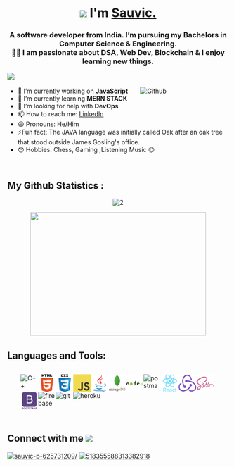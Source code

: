 <h1 align="center"><img src="https://raw.githubusercontent.com/ShahriarShafin/ShahriarShafin/main/Assets/hi.gif" width="40px"/> I'm <a href="https://github.com/sauvic016" target="_blank">Sauvic.</h1></a>

<h3 align="center">A software developer from India. I’m pursuing my Bachelors in Computer Science & Engineering. <br/> 👨‍💻 I am passionate about DSA, Web Dev, Blockchain & I enjoy learning new things.</h3>
    
![](https://komarev.com/ghpvc/?username=sauvic016&color=47ccb3)

<img width="40%" align="right" alt="Github" src="https://raw.githubusercontent.com/onimur/.github/master/.resources/git-header.svg" />

- 🔭 I’m currently working on **JavaScript**
- 🌱 I’m currently learning **MERN STACK**
- 🤝 I’m looking for help with **DevOps**
- 📫 How to reach me: [LinkedIn](https://www.linkedin.com/in/sauvic-p-625731209/)
- 😄 Pronouns: He/Him
- ⚡Fun fact: The JAVA language was initially called Oak after an oak tree that stood outside James Gosling's office.
- 😎 Hobbies: Chess, Gaming ,Listening Music 😍

<br/>


<h2 align="left">My Github Statistics :</h2>   
  
<p align="center">
<img src="https://github-readme-stats.vercel.app/api?username=sauvic016&show_icons=true&theme=radical" alt="2" />
</p>

<!-- <h2 align ="center">📚 Most Used Languages</h2>
  <p align="center">
  <img align="left" alt="codeSTACKr's GitHub Stats" src="https://github-readme-stats.vercel.app/api/top-langs/?username=sauvic016&layout=compact" />
  </p> -->

 <p align="center">
  <img  width="400px" height="280px" src="https://media.giphy.com/media/3o7qE1YN7aBOFPRw8E/giphy.gif">
</p>



## Languages and Tools:

<div align="left" style="margin:30px">


<img align="left" alt="C++" height="40" width="40px" src="https://user-images.githubusercontent.com/42747200/46140125-da084900-c26d-11e8-8ea7-c45ae6306309.png" />

<img align="left" alt="HTML5" height="40" width="40px" src="https://raw.githubusercontent.com/github/explore/80688e429a7d4ef2fca1e82350fe8e3517d3494d/topics/html/html.png" />

<img align="left" alt="CSS3" height="40" width="40px" src="https://raw.githubusercontent.com/github/explore/80688e429a7d4ef2fca1e82350fe8e3517d3494d/topics/css/css.png" />

<img align = "left" src="https://raw.githubusercontent.com/github/explore/80688e429a7d4ef2fca1e82350fe8e3517d3494d/topics/javascript/javascript.png" alt="JavaScript" width="40" height="40" />
 
<img align = "left" src="https://raw.githubusercontent.com/devicons/devicon/master/icons/java/java-original.svg" alt="java" width="40" height="40"/> 
    
 <img align = "left" src="https://raw.githubusercontent.com/devicons/devicon/master/icons/mongodb/mongodb-original-wordmark.svg" alt="mongodb" width="40" height="40"/> 

 <img align = "left" src="https://raw.githubusercontent.com/devicons/devicon/master/icons/nodejs/nodejs-original-wordmark.svg" alt="nodejs" width="40" height="40"/> 

<img align = "left" src="https://www.vectorlogo.zone/logos/getpostman/getpostman-icon.svg" alt="postman" width="40" height="40"/> 
    
<img align = "left" src="https://raw.githubusercontent.com/devicons/devicon/master/icons/react/react-original-wordmark.svg" alt="react" width="40" height="40"/> 

<img align = "left" src="https://raw.githubusercontent.com/devicons/devicon/master/icons/redux/redux-original.svg" alt="redux" width="40" height="40"/> 

<img align = "left" src="https://raw.githubusercontent.com/devicons/devicon/master/icons/sass/sass-original.svg" alt="sass" width="40" height="40"/> 

 <img align = "left" src="https://raw.githubusercontent.com/devicons/devicon/master/icons/bootstrap/bootstrap-plain-wordmark.svg" alt="bootstrap" width="40" height="40"/> 

 <img align = "left" src="https://www.vectorlogo.zone/logos/firebase/firebase-icon.svg" alt="firebase" width="40" height="40"/> 

 <img align = "left" src="https://www.vectorlogo.zone/logos/git-scm/git-scm-icon.svg" alt="git" width="40" height="40"/> 

 <img src="https://www.vectorlogo.zone/logos/heroku/heroku-icon.svg" alt="heroku" width="40" height="40"/> 

</div>

<br/>

## Connect with me <img src="https://raw.githubusercontent.com/ShahriarShafin/ShahriarShafin/main/Assets/handshake.gif" height="16px"> 

<p align="left">
<a href="https://linkedin.com/in/sauvic-p-625731209/" target="blank"><img align="center" src="https://raw.githubusercontent.com/rahuldkjain/github-profile-readme-generator/master/src/images/icons/Social/linked-in-alt.svg" alt="sauvic-p-625731209/" height="30" width="40" /></a>
<a href="https://discordapp.com/users/518355588313382918" target="blank"><img align="center" src="https://raw.githubusercontent.com/rahuldkjain/github-profile-readme-generator/master/src/images/icons/Social/discord.svg" alt="518355588313382918" height="30" width="40" /></a>
</p>

